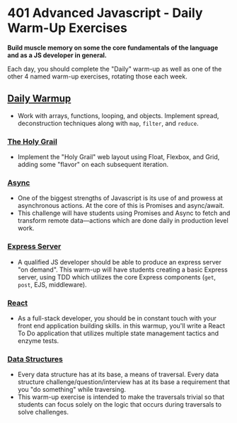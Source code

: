 # 401 Advanced Javascript - Daily Warm-Up Exercises

**Build muscle memory on some the core fundamentals of the language and as a JS developer in general.**

Each day, you should complete the "Daily" warm-up as well as one of the other 4 named warm-up exercises, rotating those each week.

## [Daily Warmup](./daily/)
* Work with arrays, functions, looping, and objects.  Implement spread, deconstruction techniques along with `map`, `filter`, and `reduce`.

### [The Holy Grail](./holy-grail/)
* Implement the "Holy Grail" web layout using Float, Flexbox, and Grid, adding some "flavor" on each subsequent iteration.

### [Async](./async/)
* One of the biggest strengths of Javascript is its use of and prowess at asynchronous actions. At the core of this is Promises and async/await.
* This challenge will have students using Promises and Async to fetch and transform remote data—actions which are done daily in production level work.

### [Express Server](./express/)
* A qualified JS developer should be able to produce an express server "on demand". This warm-up will have students creating a basic Express server, using TDD which utilizes the core Express components (`get`, `post`, EJS, middleware).

### [React](./react/)
* As a full-stack developer, you should be in constant touch with your front end application building skills. in this warmup, you'll write a React To Do application that utilizes multiple state management tactics and enzyme tests.

### [Data Structures](./dsa/)
* Every data structure has at its base, a means of traversal. Every data structure challenge/question/interview has at its base a requirement that you "do something" while traversing.
* This warm-up exercise is intended to make the traversals trivial so that students can focus solely on the logic that occurs during traversals to solve challenges.
